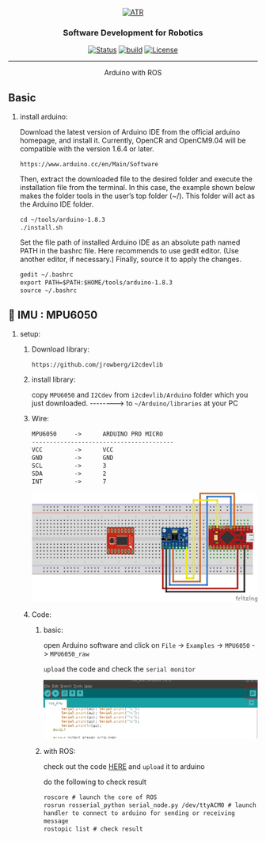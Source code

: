 <p align="center">
  <a href="" rel="noopener">
 <img src="https://raw.githubusercontent.com/ksu-cs-robotics/Software-Development-for-Robotics/master/resources/images/ATR-logo.gif" alt="ATR"></a>
</p>

<h3 align="center">Software Development for Robotics</h3>

<div align="center">

  [![Status](https://img.shields.io/badge/status-active-success.svg)]() 
  [![build](https://img.shields.io/badge/build-melodic-green)]()
  [![License](https://img.shields.io/badge/license-MIT-blue.svg)](/LICENSE)

</div>

---

<p align="center"> Arduino with ROS
</p>

## Basic
1. install arduino: 

    Download the latest version of Arduino IDE from the official arduino homepage, and install it. Currently, OpenCR and OpenCM9.04 will be compatible with the version 1.6.4 or later. 
    ```
    https://www.arduino.cc/en/Main/Software
    ```

    Then, extract the downloaded file to the desired folder and execute the installation file from the terminal. In this case, the example shown below makes the folder tools in the user’s top folder (~/). This folder will act as the Arduino IDE folder.
    ```
    cd ~/tools/arduino-1.8.3
    ./install.sh
    ```
    Set the file path of installed Arduino IDE as an absolute path named PATH in the bashrc file. Here recommends to use gedit editor. (Use another editor, if necessary.) Finally, source it to apply the changes.
    ```
    gedit ~/.bashrc
    export PATH=$PATH:$HOME/tools/arduino-1.8.3
    source ~/.bashrc
    ```

## 🏁 IMU : MPU6050
1. setup:
    1. Download library:

        ```
        https://github.com/jrowberg/i2cdevlib
        ```
    
    1. install library:

        copy `MPU6050` and `I2Cdev` from `i2cdevlib/Arduino` folder which you just downloaded.     -------->      to `~/Arduino/libraries` at your PC

    1. Wire:
        ```
        MPU6050     ->      ARDUINO PRO MICRO
        ----------------------------------------
        VCC         ->      VCC
        GND         ->      GND
        SCL         ->      3
        SDA         ->      2
        INT         ->      7
        ```
        <img src="../resources/images/arduino/arduino_pro_micro-mpu6050_bb.png"/>

    1. Code:
        1. basic:

            open Arduino software and click on `File` -> `Examples` ->  `MPU6050` -> `MPU6050_raw`

            `upload` the code and check the `serial monitor`

            <img src="../resources/images/arduino/upload_check.jpg"/>
        
        1. with ROS:

            check out the code [HERE](https://github.com/ksu-cs-robotics/software-development-for-robotics-spring-2020/tree/master/src/embedded_system/ros_imu) and `upload` it to arduino

            do the following to check result
            ```
            roscore # launch the core of ROS
            rosrun rosserial_python serial_node.py /dev/ttyACM0 # launch handler to connect to arduino for sending or receiving message
            rostopic list # check result
            ```
        